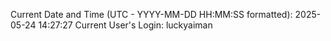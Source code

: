 Current Date and Time (UTC - YYYY-MM-DD HH:MM:SS formatted): 2025-05-24 14:27:27
Current User's Login: luckyaiman
